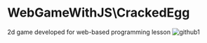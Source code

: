 # WebGameWithJS\CrackedEgg
 2d game developed for web-based programming lesson
![github1](https://user-images.githubusercontent.com/73248614/168488073-86c712b4-8d32-416f-b1bd-6461d8e28b1d.jpg)

